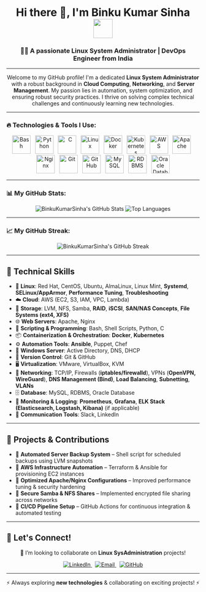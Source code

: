 <h1 align="center">Hi there 👋, I'm Binku Kumar Sinha <img src="https://media.giphy.com/media/hvKD2o4I0LhY9NlT2W/giphy.gif" width="50" style="vertical-align: middle;"></h1>  
<h3 align="center">👨‍💻 A passionate Linux System Administrator | DevOps Engineer from India</h3>  

---

<p align="center">
    Welcome to my GitHub profile! I'm a dedicated <b>Linux System Administrator</b> with a robust background in <b>Cloud Computing</b>, <b>Networking</b>, and <b>Server Management</b>. My passion lies in automation, system optimization, and ensuring robust security practices. I thrive on solving complex technical challenges and continuously learning new technologies.
</p>

---

### 🔥 Technologies & Tools I Use:

<p align="center">
    <img src="https://img.icons8.com/color/48/000000/bash.png" alt="Bash" width="48" height="48" title="Bash Scripting"> &nbsp;
    <img src="https://img.icons8.com/color/48/000000/python.png" alt="Python" width="48" height="48" title="Python Programming"> &nbsp;
    <img src="https://img.icons8.com/color/48/000000/c-programming.png" alt="C" width="48" height="48" title="C Programming"> &nbsp;
    <img src="https://img.icons8.com/color/48/000000/linux.png" alt="Linux" width="48" height="48" title="Linux Operating System"> &nbsp;
    <img src="https://img.icons8.com/color/48/000000/docker.png" alt="Docker" width="48" height="48" title="Docker Containerization"> &nbsp;
    <img src="https://img.icons8.com/color/48/000000/kubernetes.png" alt="Kubernetes" width="48" height="48" title="Kubernetes Orchestration"> &nbsp;
    <img src="https://img.icons8.com/color/48/000000/amazon-web-services.png" alt="AWS" width="48" height="48" title="Amazon Web Services"> &nbsp;
    <img src="./assets/icons/apache.png" alt="Apache" width="48" height="48" title="Apache HTTP Server"> &nbsp;
    <img src="https://img.icons8.com/color/48/000000/nginx.png" alt="Nginx" width="48" height="48" title="Nginx Web Server"> &nbsp;
    <img src="https://img.icons8.com/color/48/000000/git.png" alt="Git" width="48" height="48" title="Git Version Control"> &nbsp;
    <img src="https://img.icons8.com/color/48/000000/github.png" alt="GitHub" width="48" height="48" title="GitHub"> &nbsp;
    <img src="https://img.icons8.com/color/48/000000/mysql-logo.png" alt="MySQL" width="48" height="48" title="MySQL Database"> &nbsp;
    <img src="https://img.icons8.com/color/48/000000/database.png" alt="RDBMS" width="48" height="48" title="Relational Database Management Systems"> &nbsp;
    <img src="https://img.icons8.com/color/48/000000/oracle.png" alt="Oracle Database" width="48" height="48" title="Oracle Database">
</p>

---

### 📊 My GitHub Stats:

<p align="center">
    <img src="https://github-readme-stats.vercel.app/api?username=BinkuKumarSinha&show_icons=true&theme=dark&include_all_commits=true&count_private=true&line_height=21" alt="BinkuKumarSinha's GitHub Stats"/>
    <img src="https://github-readme-stats.vercel.app/api/top-langs/?username=BinkuKumarSinha&layout=compact&theme=dark&hide_title=true&langs_count=6&line_height=21" alt="Top Languages"/>
</p>

---

### 📈 My GitHub Streak:

<p align="center">
    <img src="https://github-readme-streak-stats.herokuapp.com/?user=BinkuKumarSinha&theme=dark&hide_border=true&date_format=M%20j%5B%2C%20Y%5D" alt="BinkuKumarSinha's GitHub Streak"/>
</p>

---

## 🔧 Technical Skills  
- 🐧 **Linux**: Red Hat, CentOS, Ubuntu, AlmaLinux, Linux Mint, **Systemd**, **SELinux/AppArmor**, **Performance Tuning**, **Troubleshooting**
- ☁️ **Cloud**: AWS (EC2, S3, IAM, VPC, Lambda)  
- 💾 **Storage**: LVM, NFS, Samba, **RAID**, **iSCSI**, **SAN/NAS Concepts**, **File Systems (ext4, XFS)**
- 🌐 **Web Servers**: Apache, Nginx  
- 📝 **Scripting & Programming**: Bash, Shell Scripts, Python, C  
- 📦 **Containerization & Orchestration**: **Docker**, **Kubernetes**
- ⚙️ **Automation Tools**: **Ansible**, Puppet, Chef
- 🏢 **Windows Server**: Active Directory, DNS, DHCP  
- 🔗 **Version Control**: Git & GitHub  
- 🖥️ **Virtualization**: VMware, VirtualBox, KVM  
- 🔌 **Networking**: TCP/IP, Firewalls (**iptables/firewalld**), VPNs (**OpenVPN, WireGuard**), **DNS Management (Bind)**, **Load Balancing**, **Subnetting**, **VLANs**
-  🗄️ **Database**: MySQL, RDBMS, Oracle Database   
- 📡 **Monitoring & Logging**: **Prometheus**, **Grafana**, **ELK Stack (Elasticsearch, Logstash, Kibana)** (if applicable)
- 💬 **Communication Tools**: Slack, LinkedIn  

---

## 🚀 Projects & Contributions  
- 🔹 **Automated Server Backup System** – Shell script for scheduled backups using LVM snapshots  
- 🔹 **AWS Infrastructure Automation** – Terraform & Ansible for provisioning EC2 instances  
- 🔹 **Optimized Apache/Nginx Configurations** – Improved performance tuning & security hardening  
- 🔹 **Secure Samba & NFS Shares** – Implemented encrypted file sharing across networks  
- 🔹 **CI/CD Pipeline Setup** – GitHub Actions for continuous integration & automated testing  

---

## 🤝 Let's Connect!

<p align="center">
    👯 I’m looking to collaborate on <b>Linux SysAdministration</b> projects!
</p>

<p align="center">
    <a href="http://www.linkedin.com/in/binkusinha" target="_blank">
        <img src="https://img.icons8.com/color/48/000000/linkedin.png" alt="LinkedIn" title="Connect on LinkedIn">
    </a> &nbsp;
    <a href="mailto:binkukumar38@gmail.com">
        <img src="https://img.icons8.com/color/48/000000/gmail.png" alt="Email" title="Send an Email">
    </a> &nbsp;
    <a href="[https://github.com/BinkuKumarSinha](https://github.com/binkukumarsinha)" target="_blank">
        <img src="https://img.icons8.com/color/48/000000/github.png" alt="GitHub" title="Visit my GitHub Profile">
    </a>
</p>

---

<p align="center">⚡ Always exploring <b>new technologies</b> & collaborating on exciting projects! ⚡</p>
